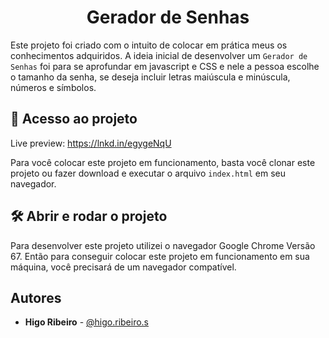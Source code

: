 <h1 align="center"> Gerador de Senhas </h1>

Este projeto foi criado com o intuito de colocar em prática meus
os conhecimentos adquiridos. A ideia inicial de desenvolver
um `Gerador de Senhas` foi para se aprofundar em javascript e CSS e nele a pessoa escolhe o tamanho da senha, se deseja incluir letras maiúscula e minúscula, números e símbolos.

## 📁 Acesso ao projeto

Live preview: https://lnkd.in/egygeNqU

Para você colocar este projeto em funcionamento, basta você clonar este
projeto ou fazer download e executar o arquivo `index.html` em seu
navegador.

## 🛠️ Abrir e rodar o projeto

Para desenvolver este projeto utilizei o navegador Google Chrome Versão 67.
Então para conseguir colocar este projeto em funcionamento em sua máquina,
você precisará de um navegador compatível.

## Autores

- **Higo Ribeiro** - [@higo.ribeiro.s](https://www.instagram.com/higo.ribeiro.s/)
